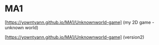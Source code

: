 # MA1


[https://yowntyann.github.io/MA1/Unknownworld-game] (my 2D game - unknown world)

[https://yowntyann.github.io/MA1/Unknownworld-game] (version2)
